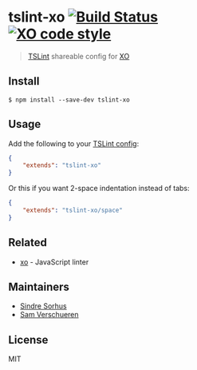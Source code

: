 # tslint-xo [![Build Status](https://travis-ci.org/sindresorhus/tslint-xo.svg?branch=master)](https://travis-ci.org/sindresorhus/tslint-xo) [![XO code style](https://img.shields.io/badge/code_style-XO-5ed9c7.svg)](sindresorhus/xo)

> [TSLint](https://palantir.github.io/tslint/) shareable config for [XO](https://github.com/sindresorhus/xo)


## Install

```
$ npm install --save-dev tslint-xo
```


## Usage

Add the following to your [TSLint config](https://palantir.github.io/tslint/usage/configuration/):

```json
{
	"extends": "tslint-xo"
}
```

Or this if you want 2-space indentation instead of tabs:

```json
{
	"extends": "tslint-xo/space"
}
```


## Related

- [xo](https://github.com/sindresorhus/xo) - JavaScript linter


## Maintainers

- [Sindre Sorhus](https://github.com/sindresorhus)
- [Sam Verschueren](https://github.com/SamVerschueren)


## License

MIT
